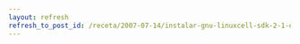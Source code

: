 ```yaml
---
layout: refresh
refresh_to_post_id: /receta/2007-07-14/instalar-gnu-linuxcell-sdk-2-1-en-playstation-3
---
```

